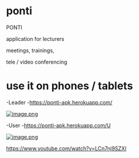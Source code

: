 # ponti



PONTI

application for lecturers

meetings, trainings,

tele / video conferencing
 # use it on phones / tablets

-Leader
-https://ponti-apk.herokuapp.com/

[![image.png](https://i.postimg.cc/LXYGTPP4/image.png)](https://postimg.cc/HcmSWV3F)

-User
-https://ponti-apk.herokuapp.com/U

[![image.png](https://i.postimg.cc/SscJ1qCv/image.png)](https://postimg.cc/5YN4jhPB)

https://www.youtube.com/watch?v=LCn7nj9SZXI

